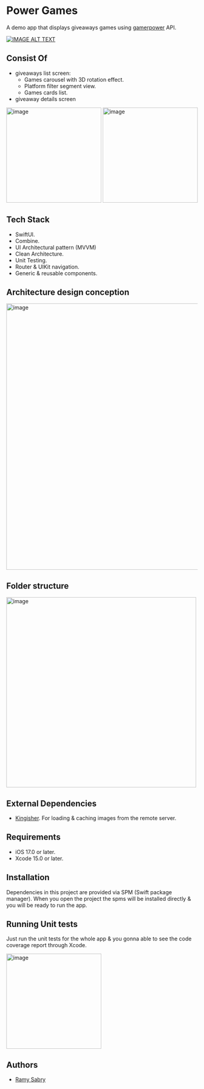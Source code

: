 
# Power Games

A demo app that displays giveaways games using [gamerpower](https://www.gamerpower.com/) API.

<div align="left">
  <a href="https://www.youtube.com/watch?v=AyagW_uFv-s"><img src="https://img.youtube.com/vi/AyagW_uFv-s/0.jpg" alt="IMAGE ALT TEXT"></a>
</div>
    
## Consist Of
- giveaways list screen:
  - Games carousel with 3D rotation effect.
  - Platform filter segment view.
  - Games cards list.
- giveaway details screen
<img width="250" alt="image" src="https://github.com/ramyaimansabry/Power-Games/assets/17670361/fef90e84-29f0-476e-8459-04c5d7d59772">
<img width="250" alt="image" src="https://github.com/ramyaimansabry/Power-Games/assets/17670361/52bcb252-6c81-46ef-80f5-a19c2d2de871">


## Tech Stack
- SwiftUI.
- Combine.
- UI Architectural pattern (MVVM)
- Clean Architecture.
- Unit Testing.
- Router & UIKit navigation.
- Generic & reusable components.

## Architecture design conception
<img width="700" alt="image" src="https://github.com/ramyaimansabry/Power-Games/assets/17670361/40111358-d5a3-4e3b-907b-c1c4b943954d">

## Folder structure
<img width="500" alt="image" src="https://github.com/ramyaimansabry/Power-Games/assets/17670361/de50d490-0eb1-4c0a-9ee0-d5aef17adbc7">

## External Dependencies
- [Kingisher](https://github.com/onevcat/Kingfisher). For loading & caching images from the remote server.

## Requirements
- iOS 17.0 or later.
- Xcode 15.0 or later.
    
## Installation
Dependencies in this project are provided via SPM (Swift package manager). When you open the project the spms will be installed directly & you will be ready to run the app.

## Running Unit tests
Just run the unit tests for the whole app & you gonna able to see the code coverage report through Xcode.

<img height="250" alt="image" src="https://github.com/ramyaimansabry/Power-Games/assets/17670361/80e87d80-5aa5-4099-8d6d-ea2aaa71a572">

## Authors
- [Ramy Sabry](https://www.linkedin.com/in/ramy-aiman-sabry-153770117/)

  

